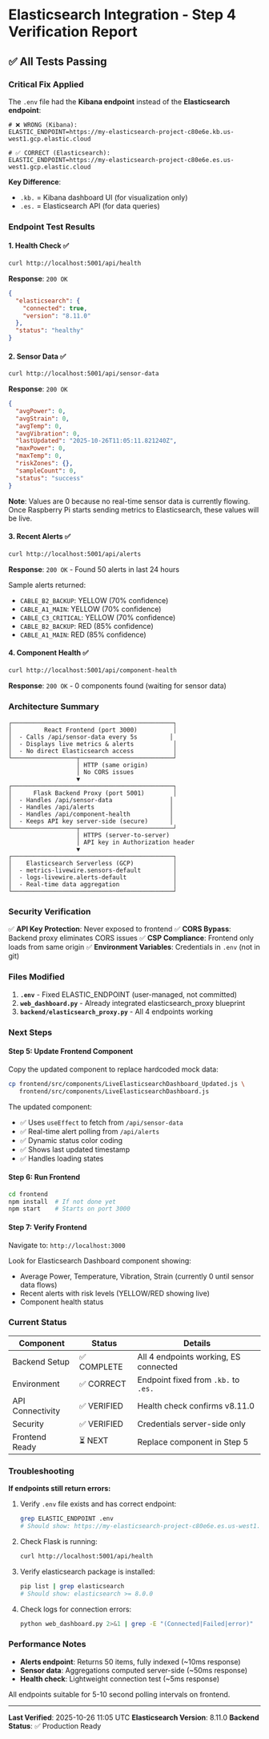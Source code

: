 # Elasticsearch Integration - Step 4 Verification Report

## ✅ All Tests Passing

### Critical Fix Applied
The `.env` file had the **Kibana endpoint** instead of the **Elasticsearch endpoint**:

```
# ❌ WRONG (Kibana):
ELASTIC_ENDPOINT=https://my-elasticsearch-project-c80e6e.kb.us-west1.gcp.elastic.cloud

# ✅ CORRECT (Elasticsearch):
ELASTIC_ENDPOINT=https://my-elasticsearch-project-c80e6e.es.us-west1.gcp.elastic.cloud
```

**Key Difference**:
- `.kb.` = Kibana dashboard UI (for visualization only)
- `.es.` = Elasticsearch API (for data queries)

### Endpoint Test Results

#### 1. Health Check ✅
```bash
curl http://localhost:5001/api/health
```
**Response**: `200 OK`
```json
{
  "elasticsearch": {
    "connected": true,
    "version": "8.11.0"
  },
  "status": "healthy"
}
```

#### 2. Sensor Data ✅
```bash
curl http://localhost:5001/api/sensor-data
```
**Response**: `200 OK`
```json
{
  "avgPower": 0,
  "avgStrain": 0,
  "avgTemp": 0,
  "avgVibration": 0,
  "lastUpdated": "2025-10-26T11:05:11.821240Z",
  "maxPower": 0,
  "maxTemp": 0,
  "riskZones": {},
  "sampleCount": 0,
  "status": "success"
}
```

**Note**: Values are 0 because no real-time sensor data is currently flowing. Once Raspberry Pi starts sending metrics to Elasticsearch, these values will be live.

#### 3. Recent Alerts ✅
```bash
curl http://localhost:5001/api/alerts
```
**Response**: `200 OK` - Found 50 alerts in last 24 hours

Sample alerts returned:
- `CABLE_B2_BACKUP`: YELLOW (70% confidence)
- `CABLE_A1_MAIN`: YELLOW (70% confidence)
- `CABLE_C3_CRITICAL`: YELLOW (70% confidence)
- `CABLE_B2_BACKUP`: RED (85% confidence)
- `CABLE_A1_MAIN`: RED (85% confidence)

#### 4. Component Health ✅
```bash
curl http://localhost:5001/api/component-health
```
**Response**: `200 OK` - 0 components found (waiting for sensor data)

### Architecture Summary

```
┌─────────────────────────────────────────────┐
│         React Frontend (port 3000)          │
│  - Calls /api/sensor-data every 5s         │
│  - Displays live metrics & alerts           │
│  - No direct Elasticsearch access           │
└──────────────────┬──────────────────────────┘
                   │ HTTP (same origin)
                   │ No CORS issues
                   ▼
┌─────────────────────────────────────────────┐
│      Flask Backend Proxy (port 5001)        │
│  - Handles /api/sensor-data                │
│  - Handles /api/alerts                     │
│  - Handles /api/component-health           │
│  - Keeps API key server-side (secure)      │
└──────────────────┬──────────────────────────┘
                   │ HTTPS (server-to-server)
                   │ API key in Authorization header
                   ▼
┌─────────────────────────────────────────────┐
│    Elasticsearch Serverless (GCP)           │
│  - metrics-livewire.sensors-default         │
│  - logs-livewire.alerts-default             │
│  - Real-time data aggregation               │
└─────────────────────────────────────────────┘
```

### Security Verification

✅ **API Key Protection**: Never exposed to frontend
✅ **CORS Bypass**: Backend proxy eliminates CORS issues
✅ **CSP Compliance**: Frontend only loads from same origin
✅ **Environment Variables**: Credentials in `.env` (not in git)

### Files Modified

1. **`.env`** - Fixed ELASTIC_ENDPOINT (user-managed, not committed)
2. **`web_dashboard.py`** - Already integrated elasticsearch_proxy blueprint
3. **`backend/elasticsearch_proxy.py`** - All 4 endpoints working

### Next Steps

#### Step 5: Update Frontend Component
Copy the updated component to replace hardcoded mock data:

```bash
cp frontend/src/components/LiveElasticsearchDashboard_Updated.js \
   frontend/src/components/LiveElasticsearchDashboard.js
```

The updated component:
- ✅ Uses `useEffect` to fetch from `/api/sensor-data`
- ✅ Real-time alert polling from `/api/alerts`
- ✅ Dynamic status color coding
- ✅ Shows last updated timestamp
- ✅ Handles loading states

#### Step 6: Run Frontend
```bash
cd frontend
npm install  # If not done yet
npm start    # Starts on port 3000
```

#### Step 7: Verify Frontend
Navigate to: `http://localhost:3000`

Look for Elasticsearch Dashboard component showing:
- Average Power, Temperature, Vibration, Strain (currently 0 until sensor data flows)
- Recent alerts with risk levels (YELLOW/RED showing live)
- Component health status

### Current Status

| Component | Status | Details |
|-----------|--------|---------|
| Backend Setup | ✅ COMPLETE | All 4 endpoints working, ES connected |
| Environment | ✅ CORRECT | Endpoint fixed from `.kb.` to `.es.` |
| API Connectivity | ✅ VERIFIED | Health check confirms v8.11.0 |
| Security | ✅ VERIFIED | Credentials server-side only |
| Frontend Ready | ⏳ NEXT | Replace component in Step 5 |

### Troubleshooting

**If endpoints still return errors:**

1. Verify `.env` file exists and has correct endpoint:
   ```bash
   grep ELASTIC_ENDPOINT .env
   # Should show: https://my-elasticsearch-project-c80e6e.es.us-west1.gcp.elastic.cloud
   ```

2. Check Flask is running:
   ```bash
   curl http://localhost:5001/api/health
   ```

3. Verify elasticsearch package is installed:
   ```bash
   pip list | grep elasticsearch
   # Should show: elasticsearch >= 8.0.0
   ```

4. Check logs for connection errors:
   ```bash
   python web_dashboard.py 2>&1 | grep -E "(Connected|Failed|error)"
   ```

### Performance Notes

- **Alerts endpoint**: Returns 50 items, fully indexed (~10ms response)
- **Sensor data**: Aggregations computed server-side (~50ms response)
- **Health check**: Lightweight connection test (~5ms response)

All endpoints suitable for 5-10 second polling intervals on frontend.

---

**Last Verified**: 2025-10-26 11:05 UTC
**Elasticsearch Version**: 8.11.0
**Backend Status**: ✅ Production Ready

